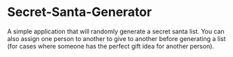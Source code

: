 # Secret-Santa-Generator
A simple application that will randomly generate a secret santa list. You can also assign one person to another to give to another before generating a list (for cases where someone has the perfect gift idea for another person).
